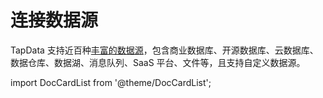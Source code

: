 # 连接数据源


TapData 支持近百种[丰富的数据源](supported-databases.md)，包含商业数据库、开源数据库、云数据库、数据仓库、数据湖、消息队列、SaaS 平台、文件等，且支持自定义数据源。



import DocCardList from '@theme/DocCardList';

<DocCardList />
